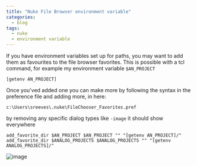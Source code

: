 ```yaml
---
title: "Nuke File Browser environment variable"
categories:
  - blog
tags:
  - nuke
  - environment variable
---
```


If you have environment variables set up for paths, you may want to add them as favourites to the file browser favorites. 
This is possible with a tcl command, for example my environment variable `$AN_PROJECT`

```
[getenv AN_PROJECT]
```

Once you'ved added one you can make more by following the syntax in the preference file and adding more, in here:
```
c:\Users\sreeves\.nuke\FileChooser_Favorites.pref
```

by removing any specific dialog types like  `-image` it should show everywhere
```
add_favorite_dir $AN_PROJECT $AN_PROJECT "" "[getenv AN_PROJECT]/"
add_favorite_dir $ANALOG_PROJECTS $ANALOG_PROJECTS "" "[getenv ANALOG_PROJECTS]/"
```

![image](https://user-images.githubusercontent.com/12150445/144646920-63e3586a-0fda-48ef-8679-ace26f2ce2f4.png)
